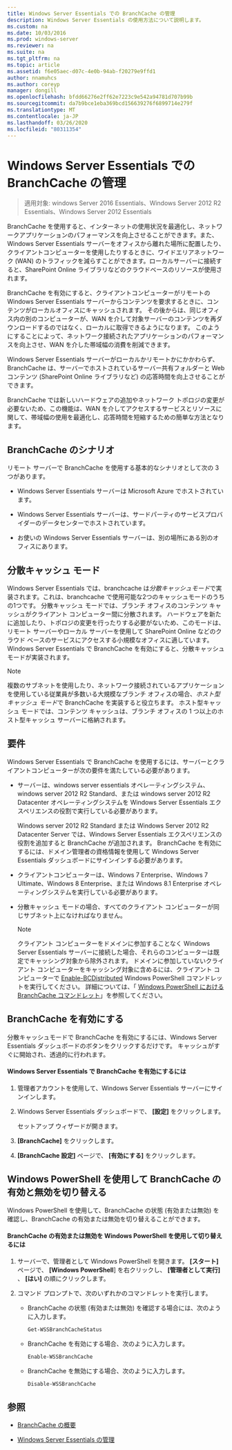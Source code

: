 ```yaml
---
title: Windows Server Essentials での BranchCache の管理
description: Windows Server Essentials の使用方法について説明します。
ms.custom: na
ms.date: 10/03/2016
ms.prod: windows-server
ms.reviewer: na
ms.suite: na
ms.tgt_pltfrm: na
ms.topic: article
ms.assetid: f6e05aec-d07c-4e0b-94ab-f20279e9ffd1
author: nnamuhcs
ms.author: coreyp
manager: dongill
ms.openlocfilehash: bfdd66276e2ff62e7223c9e542a94781d707b99b
ms.sourcegitcommit: da7b9bce1eba369bcd156639276f6899714e279f
ms.translationtype: MT
ms.contentlocale: ja-JP
ms.lasthandoff: 03/26/2020
ms.locfileid: "80311354"
---
```

# <a name="manage-branchcache-in-windows-server-essentials"></a>Windows Server Essentials での BranchCache の管理

>適用対象: windows Server 2016 Essentials、Windows Server 2012 R2 Essentials、Windows Server 2012 Essentials

BranchCache を使用すると、インターネットの使用状況を最適化し、ネットワークアプリケーションのパフォーマンスを向上させることができます。また、Windows Server Essentials サーバーをオフィスから離れた場所に配置したり、クライアントコンピューターを使用したりするときに、ワイドエリアネットワーク (WAN) のトラフィックを減らすことができます。ローカルサーバーに接続すると、SharePoint Online ライブラリなどのクラウドベースのリソースが使用されます。  
  
 BranchCache を有効にすると、クライアントコンピューターがリモートの Windows Server Essentials サーバーからコンテンツを要求するときに、コンテンツがローカルオフィスにキャッシュされます。 その後からは、同じオフィス内の別のコンピューターが、WAN を介して対象サーバーのコンテンツを再ダウンロードするのではなく、ローカルに取得できるようになります。 このようにすることによって、ネットワーク接続されたアプリケーションのパフォーマンスを向上させ、WAN を介した帯域幅の消費を削減できます。  
  
 Windows Server Essentials サーバーがローカルかリモートかにかかわらず、BranchCache は、サーバーでホストされているサーバー共有フォルダーと Web コンテンツ (SharePoint Online ライブラリなど) の応答時間を向上させることができます。  
  
 BranchCache では新しいハードウェアの追加やネットワーク トポロジの変更が必要ないため、この機能は、WAN を介してアクセスするサービスとリソースに関して、帯域幅の使用を最適化し、応答時間を短縮するための簡単な方法となります。  
  
## <a name="branchcache-scenarios"></a>BranchCache のシナリオ  
 リモート サーバーで BranchCache を使用する基本的なシナリオとして次の 3 つがあります。  
  
-   Windows Server Essentials サーバーは Microsoft Azure でホストされています。  
  
-   Windows Server Essentials サーバーは、サードパーティのサービスプロバイダーのデータセンターでホストされています。  
  
-   お使いの Windows Server Essentials サーバーは、別の場所にある別のオフィスにあります。  
  
## <a name="distributed-cache-mode"></a>分散キャッシュ モード  
 Windows Server Essentials では、branchcache は*分散キャッシュモード*で実装されます。これは、branchcache で使用可能な2つのキャッシュモードのうちの1つです。 分散キャッシュ モードでは、ブランチ オフィスのコンテンツ キャッシュがクライアント コンピューター間に分散されます。 ハードウェアを新たに追加したり、トポロジの変更を行ったりする必要がないため、このモードは、リモート サーバーやローカル サーバーを使用して SharePoint Online などのクラウド ベースのサービスにアクセスする小規模なオフィスに適しています。 Windows Server Essentials で BranchCache を有効にすると、分散キャッシュモードが実装されます。  
  
> [!NOTE]
>  複数のサブネットを使用したり、ネットワーク接続されているアプリケーションを使用している従業員が多数いる大規模なブランチ オフィスの場合、*ホスト型キャッシュ モード*で BranchCache を実装すると役立ちます。 ホスト型キャッシュ モードでは、コンテンツ キャッシュは、ブランチ オフィスの 1 つ以上のホスト型キャッシュ サーバーに格納されます。
  
## <a name="requirements"></a>要件  
 Windows Server Essentials で BranchCache を使用するには、サーバーとクライアントコンピューターが次の要件を満たしている必要があります。  
  
-   サーバーは、windows server essentials オペレーティングシステム、windows server 2012 R2 Standard、または windows server 2012 R2 Datacenter オペレーティングシステムを Windows Server Essentials エクスペリエンスの役割で実行している必要があります。  
  
     Windows server 2012 R2 Standard または Windows Server 2012 R2 Datacenter Server では、Windows Server Essentials エクスペリエンスの役割を追加すると BranchCache が追加されます。 BranchCache を有効にするには、ドメイン管理者の資格情報を使用して Windows Server Essentials ダッシュボードにサインインする必要があります。  
  
-   クライアントコンピューターは、Windows 7 Enterprise、Windows 7 Ultimate、Windows 8 Enterprise、または Windows 8.1 Enterprise オペレーティングシステムを実行している必要があります。  
  
-   分散キャッシュ モードの場合、すべてのクライアント コンピューターが同じサブネット上になければなりません。  
  
    > [!NOTE]
    >  クライアント コンピューターをドメインに参加することなく Windows Server Essentials サーバーに接続した場合、それらのコンピューターは既定でキャッシング対象から除外されます。 ドメインに参加していないクライアント コンピューターをキャッシング対象に含めるには、クライアント コンピューターで [Enable-BCDistributed](https://technet.microsoft.com/library/hh848398.aspx) Windows PowerShell コマンドレットを実行してください。 詳細については、「 [Windows PowerShell における BranchCache コマンドレット](https://technet.microsoft.com/library/hh848392.aspx)」を参照してください。  
 
  
## <a name="turn-branchcache-on"></a>BranchCache を有効にする  
 分散キャッシュモードで BranchCache を有効にするには、Windows Server Essentials ダッシュボードのボタンをクリックするだけです。 キャッシュがすぐに開始され、透過的に行われます。  
  
#### <a name="to-turn-on-branchcache-in-windows-server-essentials"></a>Windows Server Essentials で BranchCache を有効にするには  
  
1.  管理者アカウントを使用して、Windows Server Essentials サーバーにサインインします。  
  
2.  Windows Server Essentials ダッシュボードで、 **[設定]** をクリックします。  
  
     セットアップ ウィザードが開きます。  
  
3.  **[BranchCache]** をクリックします。  
  
4.  **[BranchCache 設定]** ページで、 **[有効にする]** をクリックします。  
  
## <a name="use-windows-powershell-to-turn-branchcache-on-or-off"></a>Windows PowerShell を使用して BranchCache の有効と無効を切り替える  
 Windows PowerShell を使用して、BranchCache の状態 (有効または無効) を確認し、BranchCache の有効または無効を切り替えることができます。  
  
#### <a name="to-turn-branchcache-on-or-off-using-windows-powershell"></a>BranchCache の有効または無効を Windows PowerShell を使用して切り替えるには  
  
1.  サーバーで、管理者として Windows PowerShell を開きます。 **[スタート]** ページで、 **[Windows PowerShell**] を右クリックし、 **[管理者として実行]** 、 **[はい]** の順にクリックします。  
  
2.  コマンド プロンプトで、次のいずれかのコマンドレットを実行します。  
  
    -   BranchCache の状態 (有効または無効) を確認する場合には、次のように入力します。  
  
        ```powershell  
        Get-WSSBranchCacheStatus  
        ```  
  
    -   BranchCache を有効にする場合、次のように入力します。  
  
        ```powershell  
        Enable-WSSBranchCache  
        ```  
  
    -   BranchCache を無効にする場合、次のように入力します。  
  
        ```powershell  
        Disable-WSSBranchCache  
        ```  
  
## <a name="see-also"></a>参照  
    
-   [BranchCache の概要](https://technet.microsoft.com/library/hh831696.aspx)  
  
-   [Windows Server Essentials の管理](Manage-Windows-Server-Essentials.md)

